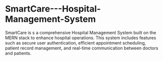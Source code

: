 # SmartCare---Hospital-Management-System
SmartCare is s a comprehensive Hospital Management System built on the MERN stack to enhance hospital operations. This system includes features such as secure user authentication, efficient appointment scheduling, patient record management, and real-time communication between doctors and patients.
